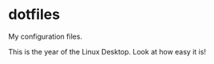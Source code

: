 dotfiles
========

My configuration files.

This is the year of the Linux Desktop. Look at how easy it is!
